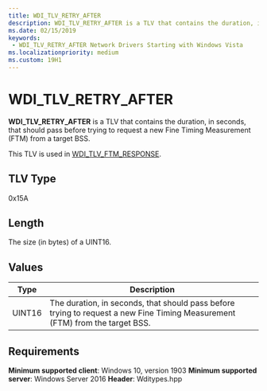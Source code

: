 ```yaml
---
title: WDI_TLV_RETRY_AFTER
description: WDI_TLV_RETRY_AFTER is a TLV that contains the duration, in seconds, that should pass before trying to request a new Fine Timing Measurement (FTM) from a target BSS.
ms.date: 02/15/2019
keywords:
 - WDI_TLV_RETRY_AFTER Network Drivers Starting with Windows Vista
ms.localizationpriority: medium
ms.custom: 19H1
---
```


# WDI_TLV_RETRY_AFTER

**WDI_TLV_RETRY_AFTER** is a TLV that contains the duration, in seconds, that should pass before trying to request a new Fine Timing Measurement (FTM) from a target BSS.

This TLV is used in [WDI_TLV_FTM_RESPONSE](wdi-tlv-ftm-response.md).

## TLV Type

0x15A

## Length

The size (in bytes) of a UINT16.

## Values

| Type | Description |
| --- | --- |
| UINT16 | The duration, in seconds, that should pass before trying to request a new Fine Timing Measurement (FTM) from the target BSS. |

## Requirements

**Minimum supported client**: Windows 10, version 1903
**Minimum supported server**: Windows Server 2016
**Header**: Wditypes.hpp

